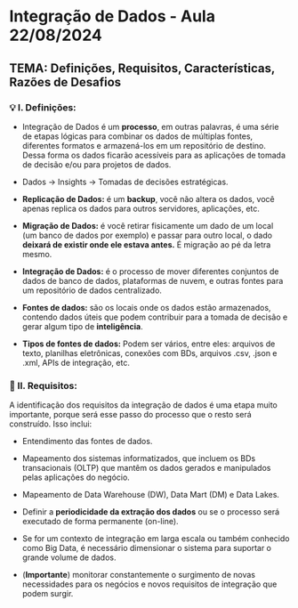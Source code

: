# **Integração de Dados - Aula 22/08/2024**

## **TEMA: Definições, Requisitos, Características, Razões de Desafios**

### **💡 I. Definições:**
- Integração de Dados é um **processo**, em outras palavras, é uma série de etapas lógicas para combinar os dados de múltiplas fontes, diferentes formatos e armazená-los em um repositório de destino. Dessa forma os dados
ficarão acessíveis para as aplicações de tomada de decisão e/ou para projetos de dados.<br>

- Dados -> Insights -> Tomadas de decisões estratégicas.<br>

- **Replicação de Dados:** é um **backup**, você não altera os dados, você apenas replica os dados para outros servidores, aplicações, etc.<br>

- **Migração de Dados:** é você retirar fisicamente um dado de um local (um banco de dados por exemplo) e passar para outro local, o dado **deixará de existir onde ele estava antes.** É migração ao pé da letra mesmo.<br>

- **Integração de Dados:** é o processo de mover diferentes conjuntos de dados de banco de dados, plataformas de nuvem, e outras fontes para um repositório de dados centralizado.<br>

- **Fontes de dados:** são os locais onde os dados estão armazenados, contendo dados úteis que podem contribuir para a tomada de decisão e gerar algum tipo de **inteligência**.<br>

- **Tipos de fontes de dados:** Podem ser vários, entre eles: arquivos de texto, planilhas eletrônicas, conexões com BDs, arquivos .csv, .json e .xml, APIs de integração, etc.<br>

### **🧾 II. Requisitos:**

A identificação dos requisitos da integração de dados é uma etapa muito importante, porque será esse passo do processo que o resto será construído. Isso inclui:

- Entendimento das fontes de dados.<br>

- Mapeamento dos sistemas informatizados, que incluem os BDs transacionais (OLTP) que mantêm os dados gerados e manipulados pelas aplicações do negócio.<br>

- Mapeamento de Data Warehouse (DW), Data Mart (DM) e Data Lakes.<br>

- Definir a **periodicidade da extração dos dados** ou se o processo será executado de forma permanente (on-line).<br>

- Se for um contexto de integração em larga escala ou também conhecido como Big Data, é necessário dimensionar o sistema para suportar o grande volume de dados.<br>

- (**Importante**) monitorar constantemente o surgimento de novas necessidades para os negócios e novos requisitos de integração que podem surgir.<br>




